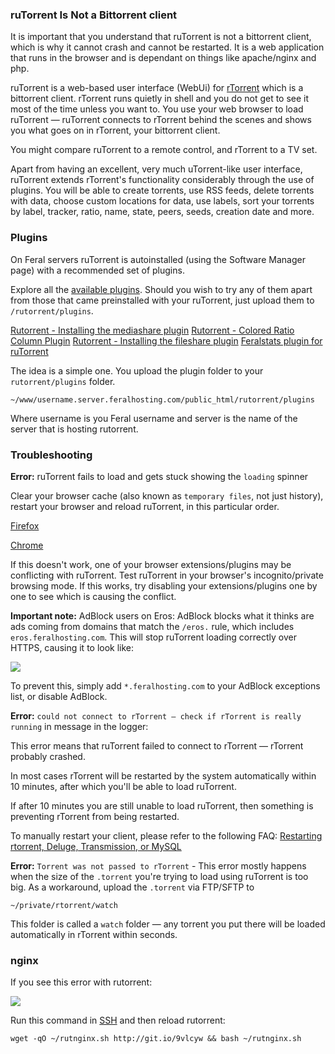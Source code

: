 
### ruTorrent Is Not a Bittorrent client

It is important that you understand that ruTorrent is not a bittorrent client, which is why it cannot crash and cannot be restarted. It is a web application that runs in the browser and is dependant on things like apache/nginx and php.

ruTorrent is a web-based user interface (WebUi) for [rTorrent](http://www.feralhosting.com/faq/view?question=2) which is a bittorrent client. rTorrent runs quietly in shell and you do not get to see it most of the time unless you want to. You use your web browser to load ruTorrent — ruTorrent connects to rTorrent behind the scenes and shows you what goes on in rTorrent, your bittorrent client.

You might compare ruTorrent to a remote control, and rTorrent to a TV set.

Apart from having an excellent, very much uTorrent-like user interface, ruTorrent extends rTorrent's functionality considerably through the use of plugins. You will be able to create torrents, use RSS feeds, delete torrents with data, choose custom locations for data, use labels, sort your torrents by label, tracker, ratio, name, state, peers, seeds, creation date and more.

### Plugins

On Feral servers ruTorrent is autoinstalled (using the Software Manager page) with a recommended set of plugins.

Explore all the [available plugins](http://code.google.com/p/rutorrent/wiki/Plugins). Should you wish to try any of them apart from those that came preinstalled with your ruTorrent, just upload them to `/rutorrent/plugins`.

[Rutorrent - Installing the mediashare plugin](https://www.feralhosting.com/faq/view?question=209)
[Rutorrent - Colored Ratio Column Plugin](https://www.feralhosting.com/faq/view?question=184)
[Rutorrent - Installing the fileshare plugin](https://www.feralhosting.com/faq/view?question=210)
[Feralstats plugin for ruTorrent](https://www.feralhosting.com/faq/view?question=126)

The idea is a simple one. You upload the plugin folder to your `rutorrent/plugins` folder.

~~~
~/www/username.server.feralhosting.com/public_html/rutorrent/plugins
~~~

Where username is you Feral username and server is the name of the server that is hosting rutorrent.

### Troubleshooting

**Error:** ruTorrent fails to load and gets stuck showing the `loading` spinner

Clear your browser cache (also known as `temporary files`, not just history), restart your browser and reload ruTorrent, in this particular order.

[Firefox](http://support.mozilla.org/en-US/kb/how-clear-firefox-cache)

[Chrome](https://support.google.com/chrome/answer/95582?hl=en)

If this doesn't work, one of your browser extensions/plugins may be conflicting with ruTorrent. Test ruTorrent in your browser's incognito/private browsing mode. If this works, try disabling your extensions/plugins one by one to see which is causing the conflict.

**Important note:** AdBlock users on Eros: AdBlock blocks what it thinks are ads coming from domains that match the `/eros.` rule, which includes `eros.feralhosting.com`. This will stop ruTorrent loading correctly over HTTPS, causing it to look like: 

![](https://raw.github.com/feralhosting/feralfilehosting/master/Feral%20Wiki/0%20Generic/eros.png)

To prevent this, simply add `*.feralhosting.com` to your AdBlock exceptions list, or disable AdBlock.

**Error:** `could not connect to rTorrent — check if rTorrent is really running` in message in the logger:

This error means that ruTorrent failed to connect to rTorrent — rTorrent probably crashed.

In most cases rTorrent will be restarted by the system automatically within 10 minutes, after which you'll be able to load ruTorrent.

If after 10 minutes you are still unable to load ruTorrent, then something is preventing rTorrent from being restarted.

To manually restart your client, please refer to the following FAQ: [Restarting rtorrent, Deluge, Transmission, or MySQL](https://www.feralhosting.com/faq/view?question=158)

**Error:** `Torrent was not passed to rTorrent` - This error mostly happens when the size of the `.torrent` you're trying to load using ruTorrent is too big. As a workaround, upload the `.torrent` via FTP/SFTP to

~~~
~/private/rtorrent/watch
~~~

This folder is called a `watch` folder — any torrent you put there will be loaded automatically in rTorrent within seconds.

### nginx

If you see this error with rutorrent:

![](https://raw.github.com/feralhosting/feralfilehosting/master/Feral%20Wiki/0%20Generic/nginxrutorrent.png)

Run this command in [SSH](https://www.feralhosting.com/faq/view?question=12) and then reload rutorrent:

~~~
wget -qO ~/rutnginx.sh http://git.io/9vlcyw && bash ~/rutnginx.sh
~~~



